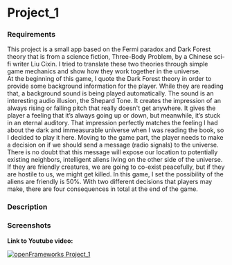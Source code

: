 
# Project_1

### Requirements
This project is a small app based on the Fermi paradox and Dark Forest theory that is from a science fiction, Three-Body Problem, by a Chinese sci-fi writer Liu Cixin. I tried to translate these two theories through simple game mechanics and show how they work together in the universe.
</br>
At the beginning of this game, I quote the Dark Forest theory in order to provide some background information for the player. While they are reading that, a background sound is being played automatically. The sound is an interesting audio illusion, the Shepard Tone. It creates the impression of an always rising or falling pitch that really doesn't get anywhere. It gives the player a feeling that it’s always going up or down, but meanwhile, it’s stuck in an eternal auditory. That impression perfectly matches the feeling I had about the dark and immeasurable universe when I was reading the book, so I decided to play it here.
Moving to the game part, the player needs to make a decision on if we should send a message (radio signals) to the universe. There is no doubt that this message will expose our location to potentially existing neighbors, intelligent aliens living on the other side of the universe. If they are friendly creatures, we are going to co-exist peacefully, but if they are hostile to us, we might get killed. In this game, I set the possibility of the aliens are friendly is 50%. With two different decisions that players may make, there are four consequences in total at the end of the game. 

### Description

### Screenshots


**Link to Youtube video:**

[![openFrameworks Project_1](http://img.youtube.com/vi/wfAt0A6b6B0/0.jpg)](http://www.youtube.com/watch?v=wfAt0A6b6B0)

